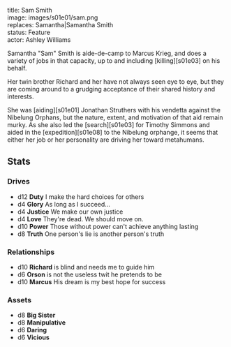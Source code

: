 title: Sam Smith  
image: images/s01e01/sam.png  
replaces: Samantha|Samantha Smith  
status: Feature  
actor: Ashley Williams  

Samantha "Sam" Smith is aide-de-camp to Marcus Krieg, and does a variety of jobs in that capacity, up to and including [killing][s01e03] on his behalf.

Her twin brother Richard and her have not always seen eye to eye, but they are coming around to a grudging acceptance of their shared history and interests.

She was [aiding][s01e01] Jonathan Struthers with his vendetta against the Nibelung Orphans, but the nature, extent, and motivation of that aid remain murky. As she also led the [search][s01e03] for Timothy Simmons and aided in the [expedition][s01e08] to the Nibelung orphange, it seems that either her job or her personality are driving her toward metahumans.

## Stats

### Drives

* d12 **Duty** I make the hard choices for others
* d4 **Glory** As long as I succeed…
* d4 **Justice** We make our own justice
* d4 **Love** They're dead. We should move on.
* d10 **Power** Those without power can't achieve anything lasting
* d8 **Truth** One person's lie is another person's truth

### Relationships

* d10 **Richard** is blind and needs me to guide him
* d6 **Orson** is not the useless twit he pretends to be
* d10 **Marcus** His dream is my best hope for success

### Assets

* d8 **Big Sister**
* d8 **Manipulative**
* d6 **Daring**
* d6 **Vicious**
